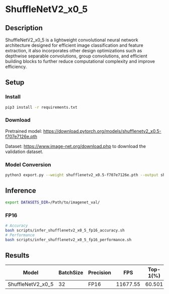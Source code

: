 # ShuffleNetV2_x0_5

## Description

ShuffleNetV2_x0_5 is a lightweight convolutional neural network architecture designed for efficient image classification and feature extraction, it also incorporates other design optimizations such as depthwise separable convolutions, group convolutions, and efficient building blocks to further reduce computational complexity and improve efficiency.

## Setup

### Install

```bash
pip3 install -r requirements.txt
```

### Download

Pretrained model: <https://download.pytorch.org/models/shufflenetv2_x0.5-f707e7126e.pth>

Dataset: <https://www.image-net.org/download.php> to download the validation dataset.

### Model Conversion

```bash
python3 export.py --weight shufflenetv2_x0.5-f707e7126e.pth --output shufflenetv2_x0_5.onnx
```

## Inference

```bash
export DATASETS_DIR=/Path/to/imagenet_val/
```

### FP16

```bash
# Accuracy
bash scripts/infer_shufflenetv2_x0_5_fp16_accuracy.sh
# Performance
bash scripts/infer_shufflenetv2_x0_5_fp16_performance.sh
```

## Results

Model             |BatchSize  |Precision |FPS       |Top-1(%)  |Top-5(%)
------------------|-----------|----------|----------|----------|--------
ShuffleNetV2_x0_5 |    32     |   FP16   | 11677.55 |  60.501  |  81.702
